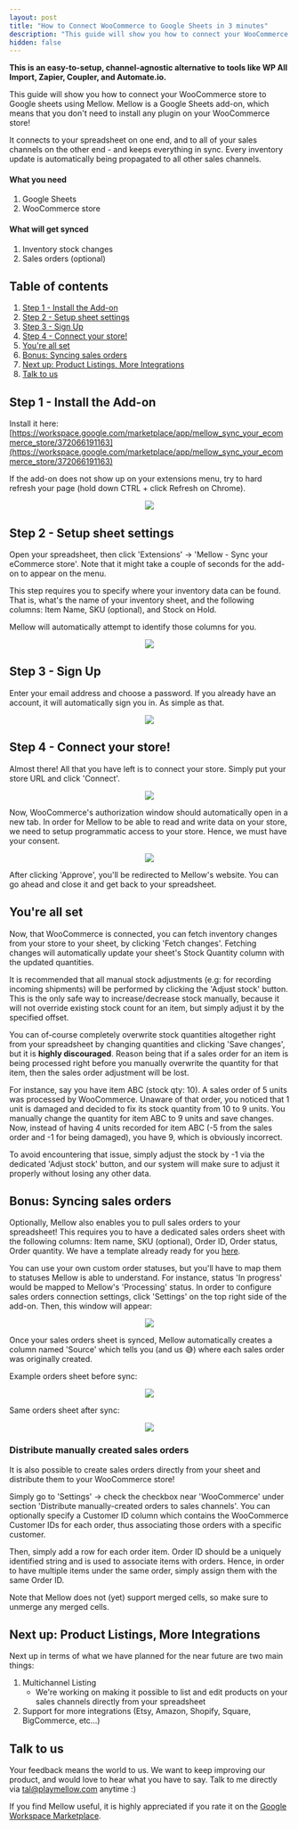 ```yaml
---
layout: post
title: "How to Connect WooCommerce to Google Sheets in 3 minutes"
description: "This guide will show you how to connect your WooCommerce store to Google sheets using Mellow."
hidden: false
---
```


**This is an easy-to-setup, channel-agnostic alternative to tools like WP All Import, Zapier, Coupler, and Automate.io.**

This guide will show you how to connect your WooCommerce store to Google sheets using Mellow.
Mellow is a Google Sheets add-on, which means that you don't need to install any plugin on your WooCommerce store!

It connects to your spreadsheet on one end, and to all of your sales channels on the other end - and keeps everything in sync. Every inventory update is automatically being propagated to all other sales channels.

#### What you need
1. Google Sheets
2. WooCommerce store

#### What will get synced
1. Inventory stock changes
2. Sales orders (optional)

## Table of contents
1. [Step 1 - Install the Add-on](#step-1---install-the-add-on)
2. [Step 2 - Setup sheet settings](#step-2---setup-sheet-settings)
3. [Step 3 - Sign Up](#step-3---sign-up)
4. [Step 4 - Connect your store!](#step-4---connect-your-store)
5. [You're all set](#youre-all-set)
6. [Bonus: Syncing sales orders](#bonus-syncing-sales-orders)
7. [Next up: Product Listings, More Integrations](#next-up-product-listings-more-integrations)
8. [Talk to us](#talk-to-us)


## Step 1 - Install the Add-on
Install it here: [https://workspace.google.com/marketplace/app/mellow_sync_your_ecommerce_store/372066191163](https://workspace.google.com/marketplace/app/mellow_sync_your_ecommerce_store/372066191163)

If the add-on does not show up on your extensions menu, try to hard refresh your page (hold down CTRL + click Refresh on Chrome).

<p align="center">
  <img src="/assets/images/posts/2022-09-13-install-add-on.png" />
</p>

## Step 2 - Setup sheet settings
Open your spreadsheet, then click 'Extensions' -> 'Mellow - Sync your eCommerce store'.
Note that it might take a couple of seconds for the add-on to appear on the menu.

This step requires you to specify where your inventory data can be found. That is, what's the name of your inventory sheet, and the following columns: Item Name, SKU (optional), and Stock on Hold.

Mellow will automatically attempt to identify those columns for you.

<p align="center">
  <img src="/assets/images/posts/2022-09-13-setup-stage.png" />
</p>

## Step 3 - Sign Up
Enter your email address and choose a password. If you already have an account, it will automatically sign you in.
As simple as that.

<p align="center">
  <img src="/assets/images/posts/2022-09-13-sign-up.png" />
</p>

## Step 4 - Connect your store!
Almost there!
All that you have left is to connect your store. Simply put your store URL and click 'Connect'.

<p align="center">
  <img src="/assets/images/posts/2022-09-13-connect-store.png" />
</p>

Now, WooCommerce's authorization window should automatically open in a new tab.
In order for Mellow to be able to read and write data on your store, we need to setup programmatic access to your store. Hence, we must have your consent.

<p align="center">
  <img src="/assets/images/posts/2022-09-13-wc-auth.png" />
</p>

After clicking 'Approve', you'll be redirected to Mellow's website. You can go ahead and close it and get back to your spreadsheet.

## You're all set
Now, that WooCommerce is connected, you can fetch inventory changes from your store to your sheet, by clicking 'Fetch changes'.
Fetching changes will automatically update your sheet's Stock Quantity column with the updated quantities.

It is recommended that all manual stock adjustments (e.g: for recording incoming shipments) will be performed by clicking the 'Adjust stock' button. This is the only safe way to increase/decrease stock manually, because it will not override existing stock count for an item, but simply adjust it by the specified offset.

You can of-course completely overwrite stock quantities altogether right from your spreadsheet by changing quantities and clicking 'Save changes', but it is **highly discouraged**. Reason being that if a sales order for an item is being processed right before you manually overwrite the quantity for that item, then the sales order adjustment will be lost.

For instance, say you have item ABC (stock qty: 10). A sales order of 5 units was processed by WooCommerce. Unaware of that order, you noticed that 1 unit is damaged and decided to fix its stock quantity from 10 to 9 units. You manually change the quantity for item ABC to 9 units and save changes. Now, instead of having 4 units recorded for item ABC (-5 from the sales order and -1 for being damaged), you have 9, which is obviously incorrect.

To avoid encountering that issue, simply adjust the stock by -1 via the dedicated 'Adjust stock' button, and our system will make sure to adjust it properly without losing any other data.

## Bonus: Syncing sales orders
Optionally, Mellow also enables you to pull sales orders to your spreadsheet!
This requires you to have a dedicated sales orders sheet with the following columns: Item name, SKU (optional), Order ID, Order status, Order quantity. We have a template already ready for you [here](https://docs.google.com/spreadsheets/d/1m9cFScc7jTXyRcISCiegO_LN0cQixF3oPz7lNoEsygs/edit).

You can use your own custom order statuses, but you'll have to map them to statuses Mellow is able to understand. For instance, status 'In progress' would be mapped to Mellow's 'Processing' status.
In order to configure sales orders connection settings, click 'Settings' on the top right side of the add-on. Then, this window will appear:

<p align="center">
  <img src="/assets/images/posts/2022-09-13-settings.png" />
</p>


Once your sales orders sheet is synced, Mellow automatically creates a column named 'Source' which tells you (and us 😅) where each sales order was originally created.

Example orders sheet before sync:
<p align="center">
  <img src="/assets/images/posts/2022-09-13-example-so-sheet-before.png" />
</p>

Same orders sheet after sync:
<p align="center">
  <img src="/assets/images/posts/2022-09-13-example-so-sheet-after.png" />
</p>


### Distribute manually created sales orders
It is also possible to create sales orders directly from your sheet and distribute them to your WooCommerce store!

Simply go to 'Settings' -> check the checkbox near 'WooCommerce' under section 'Distribute manually-created orders to sales channels'. You can optionally specify a Customer ID column which contains the WooCommerce Customer IDs for each order, thus associating those orders with a specific customer.

Then, simply add a row for each order item. Order ID should be a uniquely identified string and is used to associate items with orders. Hence, in order to have multiple items under the same order, simply assign them with the same Order ID.

Note that Mellow does not (yet) support merged cells, so make sure to unmerge any merged cells.


## Next up: Product Listings, More Integrations
Next up in terms of what we have planned for the near future are two main things:
1. Multichannel Listing
    * We're working on making it possible to list and edit products on your sales channels directly from your spreadsheet
2. Support for more integrations (Etsy, Amazon, Shopify, Square, BigCommerce, etc...)

## Talk to us
Your feedback means the world to us. We want to keep improving our product, and would love to hear what you have to say.
Talk to me directly via [tal@playmellow.com](mailto:tal@playmellow.com) anytime :)

If you find Mellow useful, it is highly appreciated if you rate it on the [Google Workspace Marketplace](https://workspace.google.com/marketplace/app/mellow_sync_your_ecommerce_store/372066191163).
